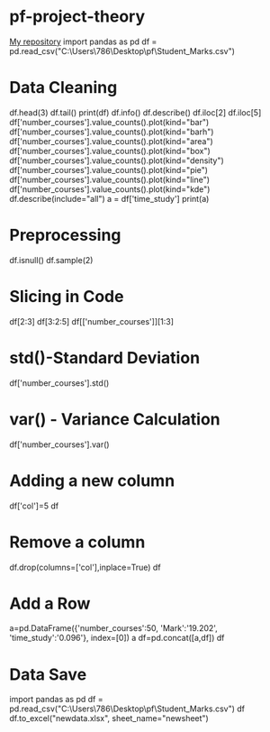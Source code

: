 # pf-project-theory
[My repository](https://github.com/Abdullah998811/pf-project-theory)
import pandas as pd
df = pd.read_csv("C:\\Users\\786\\Desktop\\pf\\Student_Marks.csv")
# Data Cleaning  
df.head(3)
df.tail()
print(df)
df.info()
df.describe()
df.iloc[2] 
df.iloc[5] 
df['number_courses'].value_counts().plot(kind="bar")
df['number_courses'].value_counts().plot(kind="barh")
df['number_courses'].value_counts().plot(kind="area")
df['number_courses'].value_counts().plot(kind="box")
df['number_courses'].value_counts().plot(kind="density")
df['number_courses'].value_counts().plot(kind="pie")
df['number_courses'].value_counts().plot(kind="line")
df['number_courses'].value_counts().plot(kind="kde")
df.describe(include="all")
a = df['time_study']
print(a)
# Preprocessing
df.isnull()
df.sample(2)
# Slicing in Code
df[2:3]
df[3:2:5]
df[['number_courses']][1:3]
# std()-Standard Deviation
df['number_courses'].std()
# var() - Variance Calculation
df['number_courses'].var()
# Adding a new column 

df['col']=5
df
# Remove a column
df.drop(columns=['col'],inplace=True)
df
# Add a Row

a=pd.DataFrame({'number_courses':50,
                'Mark':'19.202',
                'time_study':'0.096'},
               index=[0])
a
df=pd.concat([a,df])
df
# Data Save

import pandas as pd
df = pd.read_csv("C:\\Users\\786\\Desktop\\pf\\Student_Marks.csv")
df
df.to_excel("newdata.xlsx", sheet_name="newsheet")

